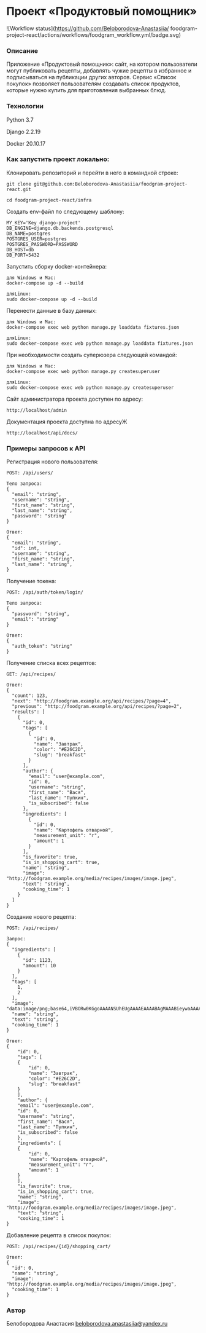 # Проект «Продуктовый помощник»

![Workflow status](https://github.com/Beloborodova-Anastasiia/
foodgram-project-react/actions/workflows/foodgram_workflow.yml/badge.svg)

### Описание

Приложение «Продуктовый помощник»: сайт, на котором пользователи могут публиковать рецепты, добавлять чужие рецепты в избранное и подписываться на публикации других авторов. Сервис «Список покупок» позволяет пользователям создавать список продуктов, которые нужно купить для приготовления выбранных блюд.

### Технологии

Python 3.7

Django 2.2.19

Docker 20.10.17

### Как запустить проект локально:

Клонировать репозиторий и перейти в него в командной строке:

```
git clone git@github.com:Beloborodova-Anastasiia/foodgram-project-react.git
```

```
cd foodgram-project-react/infra
```

Создать env-файл по следующему шаблону:

```
MY_KEY='Key django-project'
DB_ENGINE=django.db.backends.postgresql
DB_NAME=postgres
POSTGRES_USER=postgres
POSTGRES_PASSWORD=PASSWORD
DB_HOST=db
DB_PORT=5432
```

Запустить сборку docker-контейнера:

```
для Windows и Mac:
docker-compose up -d --build
```
```
дляLinux:
sudo docker-compose up -d --build
```

Перенести данные в базу данных:

```
для Windows и Mac:
docker-compose exec web python manage.py loaddata fixtures.json
```
```
дляLinux:
sudo docker-compose exec web python manage.py loaddata fixtures.json
```

При необходимости создать суперюзера следующей командой:

```
для Windows и Mac:
docker-compose exec web python manage.py createsuperuser
```
```
дляLinux:
sudo docker-compose exec web python manage.py createsuperuser
```

Сайт администратора проекта доступен по адресу:

```
http://localhost/admin
```

Документация проекта доступна по адресуЖ

```
http://localhost/api/docs/
```

### Примеры запросов к API

Регистрация нового пользователя:

```
POST: /api/users/
```
```
Тело запроса:
{
  "email": "string",
  "username": "string",
  "first_name": "string",
  "last_name": "string",
  "password": "string"
}
```
```
Ответ:
{
  "email": "string",
  "id": int,
  "username": "string",
  "first_name": "string",
  "last_name": "string",
}
```

Получение токена:
```
POST: /api/auth/token/login/
```
```
Тело запроса:
{
  "password": "string",
  "email": "string"
}
```
```
Ответ:
{
  "auth_token": "string"
}
```

Получение списка всех рецептов:

```
GET: /api/recipes/
```
```
Ответ:
{
  "count": 123,
  "next": "http://foodgram.example.org/api/recipes/?page=4",
  "previous": "http://foodgram.example.org/api/recipes/?page=2",
  "results": [
    {
      "id": 0,
      "tags": [
        {
          "id": 0,
          "name": "Завтрак",
          "color": "#E26C2D",
          "slug": "breakfast"
        }
      ],
      "author": {
        "email": "user@example.com",
        "id": 0,
        "username": "string",
        "first_name": "Вася",
        "last_name": "Пупкин",
        "is_subscribed": false
      },
      "ingredients": [
        {
          "id": 0,
          "name": "Картофель отварной",
          "measurement_unit": "г",
          "amount": 1
        }
      ],
      "is_favorite": true,
      "is_in_shopping_cart": true,
      "name": "string",
      "image": "http://foodgram.example.org/media/recipes/images/image.jpeg",
      "text": "string",
      "cooking_time": 1
    }
  ]
}
```

Создание нового рецепта:

```
POST: /api/recipes/
```
```
Запрос:
{
  "ingredients": [
    {
      "id": 1123,
      "amount": 10
    }
  ],
  "tags": [
    1,
    2
  ],
  "image": "data:image/png;base64,iVBORw0KGgoAAAANSUhEUgAAAAEAAAABAgMAAABieywaAAAACVBMVEUAAAD///9fX1/S0ecCAAAACXBIWXMAAA7EAAAOxAGVKw4bAAAACklEQVQImWNoAAAAggCByxOyYQAAAABJRU5ErkJggg==",
  "name": "string",
  "text": "string",
  "cooking_time": 1
}
```
```
Ответ:
{
    "id": 0,
    "tags": [
    {
        "id": 0,
        "name": "Завтрак",
        "color": "#E26C2D",
        "slug": "breakfast"
    }
    ],
    "author": {
    "email": "user@example.com",
    "id": 0,
    "username": "string",
    "first_name": "Вася",
    "last_name": "Пупкин",
    "is_subscribed": false
    },
    "ingredients": [
    {
        "id": 0,
        "name": "Картофель отварной",
        "measurement_unit": "г",
        "amount": 1
    }
    ],
    "is_favorite": true,
    "is_in_shopping_cart": true,
    "name": "string",
    "image": "http://foodgram.example.org/media/recipes/images/image.jpeg",
    "text": "string",
    "cooking_time": 1
}
```

Добавление рецепта в список покупок:

```
POST: /api/recipes/{id}/shopping_cart/
```
```
Ответ:
{
  "id": 0,
  "name": "string",
  "image": "http://foodgram.example.org/media/recipes/images/image.jpeg",
  "cooking_time": 1
}
```

### Автор

Белобородова Анастасия  beloborodova.anastasiia@yandex.ru